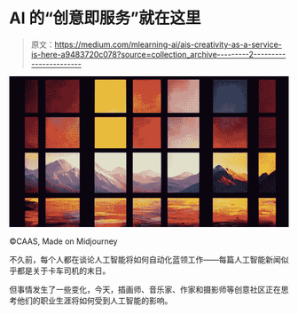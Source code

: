 # AI 的“创意即服务”就在这里

> 原文：<https://medium.com/mlearning-ai/ais-creativity-as-a-service-is-here-a9483720c078?source=collection_archive---------2----------------------->

![](img/e6a751988c096d32ba8f424d6181e4d4.png)

©CAAS, Made on Midjourney

不久前，每个人都在谈论人工智能将如何自动化蓝领工作——每篇人工智能新闻似乎都是关于卡车司机的末日。

但事情发生了一些变化，今天，插画师、音乐家、作家和摄影师等创意社区正在思考他们的职业生涯将如何受到人工智能的影响。